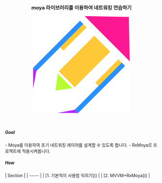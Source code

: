 <h3 align="center"> moya 라이브러리를 이용하여 네트워킹 연습하기 </h3>
<p align="center">
  <img src="https://github.com/Moya/Moya/blob/master/web/logo_github.png?raw=true" />
</p>
<br />

<h5> Goal </h5>
- Moya를 이용하여 초기 네트워킹 레이어를 설계할 수 있도록 합니다.
- RxMoya르 프로젝트에 적용시켜봅니다.

<h5> How </h5> 
| Section | 
| ----- | 
| [1. 기본적이 사용법 익히기]() |
| [2. MVVM+RxMoya]() |


